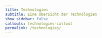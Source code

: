 ```yaml
---
title: Technologien
subtitle: Eine Übersicht der Technologien
show_sidebar: false
callouts: technologies-callout
permalink: /technologies/
---
```

